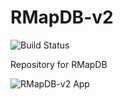 # RMapDB-v2
![Build Status](https://github.com/Bishop-Laboratory/RMapDB-v2/workflows/api-build/badge.svg)


<p>
Repository for RMapDB
</p>

![RMapDB-v2 App](https://user-images.githubusercontent.com/44813811/122111426-5b6ce480-cde5-11eb-97cf-4b03e83997dc.png)
